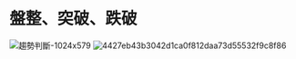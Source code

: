 # 盤整、突破、跌破

![趨勢判斷-1024x579](https://user-images.githubusercontent.com/72643996/222427686-dab15f68-837e-400b-bf27-3fe2f1deb28d.jpg)
![4427eb43b3042d1ca0f812daa73d55532f9c8f86](https://user-images.githubusercontent.com/72643996/222427695-538dd498-9c06-474d-9636-a0a003c6c695.jpg)
